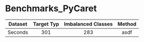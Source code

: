 # Benchmarks_PyCaret

| Dataset | Target Typ | Imbalanced Classes | Method |
| :-----: | :--------: | :----------------: | :----: |
| Seconds | 301        | 283                | asdf   |

